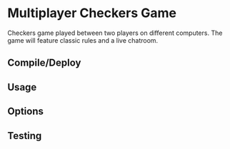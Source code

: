 # Multiplayer Checkers Game

Checkers game played between two players on different computers. The game will feature classic rules and a live chatroom.

## Compile/Deploy

## Usage

## Options

## Testing

